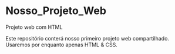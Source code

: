 # Nosso_Projeto_Web
Projeto web com HTML

Este repositório conterá nosso primeiro projeto web compartilhado.
Usaremos por enquanto apenas HTML & CSS.
